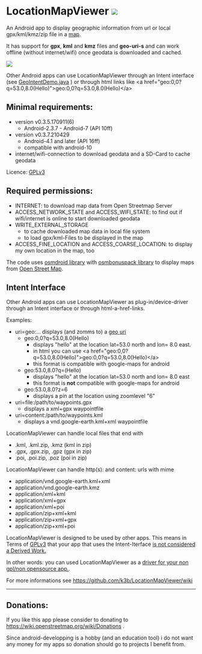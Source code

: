 # LocationMapViewer ![](https://github.com/k3b/LocationMapViewer/blob/master/LocationMapViewer/src/main/res/drawable/ic_launcher.png)

An Android app to display geographic information from url or local gpx/kml/kmz/zip file in a [map](map). 

It has support for **gpx**, **kml** and **kmz** files and **geo-uri-s**
and can work offline (without internet/wifi)
once geodata is downloaded and cached.

![](https://github.com/k3b/LocationMapViewer/blob/master/fastlane/metadata/android/en-US/images/phoneScreenshots/1-LocationMapViewer.png)

Other Android apps can use LocationMapViewer through an Intent interface
(see [GeoIntentDemo.java](https://github.com/k3b/LocationMapViewer/blob/master/geoIntentDemo/src/main/java/de/k3b/android/locationMapViewer/demo/GeoIntentDemoActivity.java) )
or through html links like &lt;a href=&quot;geo:0,0?q=53.0,8.0(Hello)&quot;&gt;geo:0,0?q=53.0,8.0(Hello)&lt;/a&gt;<br/>

## Minimal requirements: 

* version v0.3.5.170911(6) 
  * Android-2.3.7 - Android-7 (API 10ff)   
* version v0.3.7.210429 
  * Android-4.1 and later (API 16ff) 
  * compatible with android-10
* internet/wifi-connection to download geodata and a SD-Card to cache geodata<br/>

Licence: [GPLv3](http://www.gnu.org/licenses/gpl-3.0)<br/>

## Required permissions:

* INTERNET: to download map data from Open Streetmap Server
* ACCESS_NETWORK_STATE and ACCESS_WIFI_STATE: to find out if wifi/internet is online to start downloaded geodata 
* WRITE_EXTERNAL_STORAGE
    * to cache downloaded map data in local file system
    * to load gpx/kml-Files to be displayed in the map
* ACCESS_FINE_LOCATION and ACCESS_COARSE_LOCATION: to display my own location in the map, too

The code uses [osmdroid library](https://github.com/osmdroid/osmdroid)
with [osmbonuspack library](http://code.google.com/p/osmbonuspack/)
to display maps from [Open Street Map](http://www.openstreetmap.org).

## Intent Interface

Other Android apps can use LocationMapViewer as plug-in/device-driver through an Intent interface
or through html-a-href-links.

Examples:

* uri=geo:...  displays (and zomms to) a [geo uri](http://tools.ietf.org/html/draft-mayrhofer-geo-uri-00)
    * geo:0,0?q=53.0,8.0(Hello)
        * displays "hello" at the location lat=53.0 north and lon= 8.0 east.
        * in html you can use &lt;a href=&quot;geo:0,0?q=53.0,8.0(Hello)&quot;&gt;geo:0,0?q=53.0,8.0(Hello)&lt;/a&gt;
        * this format is compatible with google-maps for android
    * geo:53.0,8.0?q=(Hello)
        * displays "hello" at the location lat=53.0 north and lon= 8.0 east
        * this format is **not** compatible with google-maps for android
    * geo:53.0,8.0?z=6
        * displays a pin at the location using zoomlevel "6"
* uri=file:/path/to/waypoints.gpx
    * displays a xml+gpx waypointfile
* uri=content:/path/to/waypoints.kml
    * displays a vnd.google-earth.kml+xml waypointfile

LocationMapViewer can handle local files that end with 

* .kml, .kml.zip, .kmz (kml in zip) 
* .gpx, .gpx.zip, .gpz (gpx in zip)
* .poi, .poi.zip, .poz (poi in zip)

LocationMapViewer can handle http(s): and content: urls with mime 

* application/vnd.google-earth.kml+xml
* application/vnd.google-earth.kmz
* application/xml+kml
* application/xml+gpx
* application/xml+poi
* application/zip+xml+kml
* application/zip+xml+gpx
* application/zip+xml+poi

LocationMapViewer is designed to be used by other apps. This means in Terms of [GPLv3](http://www.gnu.org/licenses/gpl-3.0) that your app
that uses the Intent-Iterface [is not considered a Derived Work.](https://en.wikipedia.org/wiki/GPL_v3#Point_of_view:_linking_is_irrelevant)

In other words: you can used LocationMapViewer as a [driver for your non gpl/non opensource app.](http://www.rosenlaw.com/lj19.htm).

For more informations see https://github.com/k3b/LocationMapViewer/wiki

-----

## Donations: 

If you like this app please consider to donating to https://wiki.openstreetmap.org/wiki/Donations .

Since android-developping is a hobby (and an education tool) i do not want any 
money for my apps so donation should go to projects I benefit from.
